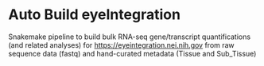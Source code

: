 # Auto Build eyeIntegration
Snakemake pipeline to build bulk RNA-seq gene/transcript quantifications (and related analyses) for https://eyeintegration.nei.nih.gov from raw sequence data (fastq) and hand-curated metadata (Tissue and Sub_Tissue)
